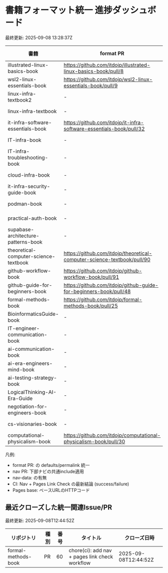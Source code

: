 # 書籍フォーマット統一 進捗ダッシュボード

最終更新: 2025-09-08 13:28:37Z


| 書籍 | format PR | 状態 | nav PR | 状態 | nav-data | CI (Nav+Pages) | Pages base |
|---|---|---|---|---|---|---|---|
| illustrated-linux-basics-book | https://github.com/itdojp/illustrated-linux-basics-book/pull/8 | MERGED | https://github.com/itdojp/illustrated-linux-basics-book/pull/10 | MERGED | yes | - | 200 |
| wsl2-linux-essentials-book | https://github.com/itdojp/wsl2-linux-essentials-book/pull/9 | MERGED | https://github.com/itdojp/wsl2-linux-essentials-book/pull/11 | MERGED | yes | success | 200 |
| linux-infra-textbook2 | - | - | https://github.com/itdojp/linux-infra-textbook2/pull/16 | MERGED | yes | failure | 200 |
| linux-infra-textbook | - | - | https://github.com/itdojp/linux-infra-textbook/pull/45 | MERGED | yes | failure | 200 |
| it-infra-software-essentials-book | https://github.com/itdojp/it-infra-software-essentials-book/pull/32 | MERGED | https://github.com/itdojp/it-infra-software-essentials-book/pull/30 | MERGED | yes | failure | 200 |
| IT-infra-book | - | - | https://github.com/itdojp/IT-infra-book/pull/34 | MERGED | yes | failure | 200 |
| IT-infra-troubleshooting-book | - | - | https://github.com/itdojp/IT-infra-troubleshooting-book/pull/15 | MERGED | no | success | 200 |
| cloud-infra-book | - | - | https://github.com/itdojp/cloud-infra-book/pull/21 | MERGED | no | success | 200 |
| it-infra-security-guide-book | - | - | https://github.com/itdojp/it-infra-security-guide-book/pull/25 | MERGED | no | success | 200 |
| podman-book | - | - | https://github.com/itdojp/podman-book/pull/52 | MERGED | yes | failure | 200 |
| practical-auth-book | - | - | https://github.com/itdojp/practical-auth-book/pull/24 | MERGED | yes | failure | 200 |
| supabase-architecture-patterns-book | - | - | https://github.com/itdojp/supabase-architecture-patterns-book/pull/27 | MERGED | yes | failure | 200 |
| theoretical-computer-science-textbook | https://github.com/itdojp/theoretical-computer-science-textbook/pull/90 | MERGED | https://github.com/itdojp/theoretical-computer-science-textbook/pull/88 | MERGED | yes | success | 200 |
| github-workflow-book | https://github.com/itdojp/github-workflow-book/pull/91 | MERGED | https://github.com/itdojp/github-workflow-book/pull/89 | MERGED | yes | failure | 200 |
| github-guide-for-beginners-book | https://github.com/itdojp/github-guide-for-beginners-book/pull/48 | MERGED | https://github.com/itdojp/github-guide-for-beginners-book/pull/50 | MERGED | no | success | 200 |
| formal-methods-book | https://github.com/itdojp/formal-methods-book/pull/25 | CLOSED | https://github.com/itdojp/formal-methods-book/pull/27 | CLOSED | no | success | 200 |
| BioinformaticsGuide-book | - | - | https://github.com/itdojp/BioinformaticsGuide-book/pull/25 | MERGED | yes | failure | 200 |
| IT-engineer-communication-book | - | - | https://github.com/itdojp/IT-engineer-communication-book/pull/20 | MERGED | no | success | 200 |
| ai-communication-book | - | - | https://github.com/itdojp/ai-communication-book/pull/12 | MERGED | no | success | 200 |
| ai-era-engineers-mind-book | - | - | https://github.com/itdojp/ai-era-engineers-mind-book/pull/20 | MERGED | yes | success | 200 |
| ai-testing-strategy-book | - | - | https://github.com/itdojp/ai-testing-strategy-book/pull/19 | MERGED | yes | failure | 200 |
| LogicalThinking-AI-Era-Guide | - | - | https://github.com/itdojp/LogicalThinking-AI-Era-Guide/pull/24 | MERGED | yes | failure | 200 |
| negotiation-for-engineers-book | - | - | https://github.com/itdojp/negotiation-for-engineers-book/pull/21 | MERGED | no | success | 200 |
| cs-visionaries-book | - | - | https://github.com/itdojp/cs-visionaries-book/pull/22 | MERGED | yes | failure | 200 |
| computational-physicalism-book | https://github.com/itdojp/computational-physicalism-book/pull/30 | MERGED | https://github.com/itdojp/computational-physicalism-book/pull/28 | MERGED | yes | failure | 200 |

凡例:
- format PR:  の defaults/permalink 統一
- nav PR: 下部ナビの共通include適用
- nav-data:  の有無
- CI: Nav + Pages Link Check の最新結論 (success/failure)
- Pages base: ベースURLのHTTPコード
## 最近クローズした統一関連Issue/PR
最終更新: 2025-09-08T12:44:52Z

| リポジトリ | 種別 | 番号 | タイトル | クローズ日時 |
|---|---|---|---|---|
| formal-methods-book | PR | 60 | chore(ci): add nav + pages link check workflow | 2025-09-08T12:44:52Z |
